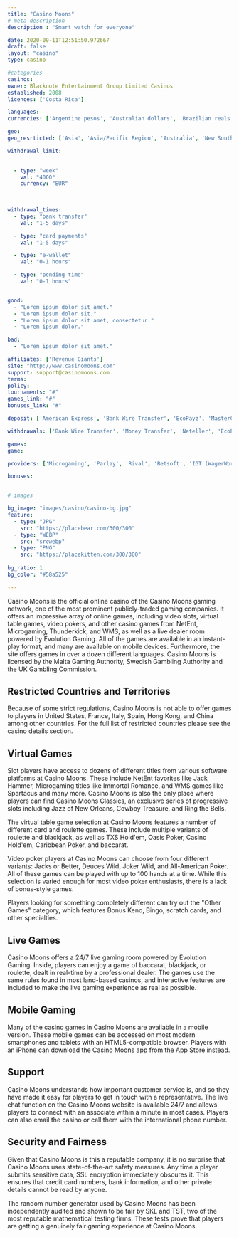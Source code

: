 ```yaml
---
title: "Casino Moons"
# meta description
description : "Smart watch for everyone"

date: 2020-09-11T12:51:50.972667
draft: false
layout: "casino" 
type: casino

#categories
casinos: 
owner: Blacknote Entertainment Group Limited Casinos
established: 2008
licences: ['Costa Rica']

languages: 
currencies: ['Argentine pesos', 'Australian dollars', 'Brazilian reals', 'Canadian dollars', 'Euros', 'British pounds sterling', 'Tunisian dinars', 'US dollars', 'South African Rand']

geo: 
geo_resrticted: ['Asia', 'Asia/Pacific Region', 'Australia', 'New South Wales', 'Bulgaria', 'Costa Rica', 'Denmark', 'Germany', 'Baden-Württemberg', 'Bayern', 'Berlin', 'Brandenburg', 'Bremen', 'Hamburg', 'Hessen', 'Mecklenburg-Vorpommern', 'Niedersachsen', 'Nordrhein-Westfalen', 'Rheinland-Pfalz', 'Saarland', 'Sachsen', 'Sachsen-Anhalt', 'Schleswig-Holstein', 'Thüringen', 'Israel', 'Italy', 'Poland', 'Puerto Rico', 'Romania', 'Spain', 'Sweden', 'Switzerland', 'Ukraine', 'United Kingdom', 'United States', 'Alabama', 'Alaska', 'American Samoa', 'Arizona', 'Arkansas', 'California', 'Colorado', 'Connecticut', 'Delaware', 'District of Columbia', 'Florida', 'Georgia(US)', 'Guam', 'Hawaii', 'Idaho', 'Illinois', 'Indiana', 'Iowa', 'Kansas', 'Kentucky', 'Louisiana', 'Maine', 'Maryland', 'Massachusetts', 'Michigan', 'Minnesota', 'Mississippi', 'Missouri', 'Montana', 'Nebraska', 'Nevada', 'New Hampshire', 'New Jersey', 'New Mexico', 'New York', 'North Carolina', 'North Dakota', 'Northern Mariana Islands', 'Ohio', 'Oklahoma', 'Oregon', 'Pennsylvania', 'Rhode Island', 'South Carolina', 'South Dakota', 'Tennessee', 'Texas', 'U.S. Virgin Islands', 'Utah', 'Vermont', 'Virginia', 'Washington', 'West Virginia', 'Wisconsin', 'Wyoming']

withdrawal_limit:

  
  - type: "week"
    val: "4000"
    currency: "EUR"
  
  

withdrawal_times:
  - type: "bank transfer"
    val: "1-5 days"

  - type: "card payments"
    val: "1-5 days"

  - type: "e-wallet"
    val: "0-1 hours"

  - type: "pending time"
    val: "0-1 hours"


good:
  - "Lorem ipsum dolor sit amet."
  - "Lorem ipsum dolor sit."
  - "Lorem ipsum dolor sit amet, consectetur."
  - "Lorem ipsum dolor."

bad:
  - "Lorem ipsum dolor sit amet."

affiliates: ['Revenue Giants']
site: "http://www.casinomoons.com"
support: support@casinomoons.com
terms:
policy:
tournaments: "#"
games_link: "#"
bonuses_link: "#"

deposit: ['American Express', 'Bank Wire Transfer', 'EcoPayz', 'MasterCard', 'Money Transfer', 'Neteller', 'Paysafe Card', 'Visa', 'Entropay', 'iDEAL', 'Sofortuberweisung', 'POLi', 'QIWI', 'Skrill', 'Bitcoin', 'WebMoney', 'Easy EFT']

withdrawals: ['Bank Wire Transfer', 'Money Transfer', 'Neteller', 'EcoPayz', 'Skrill', 'Bitcoin', 'Ethereum']

games: 
game:

providers: ['Microgaming', 'Parlay', 'Rival', 'Betsoft', 'IGT (WagerWorks)', 'Visionary iGaming', 'VIVO Gaming', 'Habanero', 'Pragmatic Play']

bonuses:


# images

bg_image: "images/casino/casino-bg.jpg"  
feature:
  - type: "JPG" 
    src: "https://placebear.com/300/300"
  - type: "WEBP"
    src: "srcwebp"
  - type: "PNG"
    src: "https://placekitten.com/300/300"  
 
bg_ratio: 1 
bg_color: "#58a525"  

---
```


Casino Moons is the official online casino of the Casino Moons gaming network, one of the most prominent publicly-traded gaming companies. It offers an impressive array of online games, including video slots, virtual table games, video pokers, and other casino games from NetEnt, Microgaming, Thunderkick, and WMS, as well as a live dealer room powered by Evolution Gaming. All of the games are available in an instant-play format, and many are available on mobile devices. Furthermore, the site offers games in over a dozen different languages. Casino Moons is licensed by the Malta Gaming Authority, Swedish Gambling Authority and the UK Gambling Commission.

## Restricted Countries and Territories
Because of some strict regulations, Casino Moons is not able to offer games to players in United States, France, Italy, Spain, Hong Kong, and China among other countries. For the full list of restricted countries please see the casino details section.

## Virtual Games
Slot players have access to dozens of different titles from various software platforms at Casino Moons. These include NetEnt favorites like Jack Hammer, Microgaming titles like Immortal Romance, and WMS games like Spartacus and many more. Casino Moons is also the only place where players can find Casino Moons Classics, an exclusive series of progressive slots including Jazz of New Orleans, Cowboy Treasure, and Ring the Bells.

The virtual table game selection at Casino Moons features a number of different card and roulette games. These include multiple variants of roulette and blackjack, as well as TXS Hold'em, Oasis Poker, Casino Hold'em, Caribbean Poker, and baccarat.

Video poker players at Casino Moons can choose from four different variants: Jacks or Better, Deuces Wild, Joker Wild, and All-American Poker. All of these games can be played with up to 100 hands at a time. While this selection is varied enough for most video poker enthusiasts, there is a lack of bonus-style games.

Players looking for something completely different can try out the "Other Games" category, which features Bonus Keno, Bingo, scratch cards, and other specialties.

## Live Games
Casino Moons offers a 24/7 live gaming room powered by Evolution Gaming. Inside, players can enjoy a game of baccarat, blackjack, or roulette, dealt in real-time by a professional dealer. The games use the same rules found in most land-based casinos, and interactive features are included to make the live gaming experience as real as possible.

## Mobile Gaming
Many of the casino games in Casino Moons are available in a mobile version. These mobile games can be accessed on most modern smartphones and tablets with an HTML5-compatible browser. Players with an iPhone can download the Casino Moons app from the App Store instead.

## Support
Casino Moons understands how important customer service is, and so they have made it easy for players to get in touch with a representative. The live chat function on the Casino Moons website is available 24/7 and allows players to connect with an associate within a minute in most cases. Players can also email the casino or call them with the international phone number.

## Security and Fairness
Given that Casino Moons is this a reputable company, it is no surprise that Casino Moons uses state-of-the-art safety measures. Any time a player submits sensitive data, SSL encryption immediately obscures it. This ensures that credit card numbers, bank information, and other private details cannot be read by anyone.

The random number generator used by Casino Moons has been independently audited and shown to be fair by SKL and TST, two of the most reputable mathematical testing firms. These tests prove that players are getting a genuinely fair gaming experience at Casino Moons.